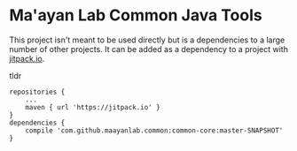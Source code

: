 # Ma'ayan Lab Common Java Tools

This project isn't meant to be used directly but is a dependencies to a large number of other projects. It can be added as a dependency to a project with [jitpack.io](http://jitpack.io).

tldr
```
repositories {
    ...
    maven { url 'https://jitpack.io' }
}
dependencies {
    compile 'com.github.maayanlab.common:common-core:master-SNAPSHOT'
}
```
